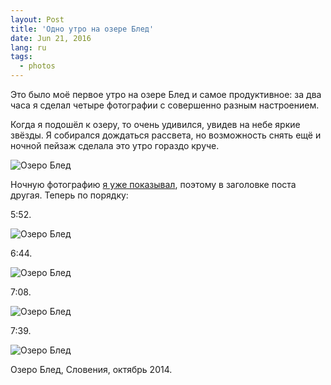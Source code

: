 ```yaml
---
layout: Post
title: 'Одно утро на озере Блед'
date: Jun 21, 2016
lang: ru
tags:
  - photos
---
```


Это было моё первое утро на озере Блед и самое продуктивное: за два часа я сделал четыре фотографии с совершенно разным настроением.

Когда я подошёл к озеру, то очень удивился, увидев на небе яркие звёзды. Я собирался дождаться рассвета, но возможность снять ещё и ночной пейзаж сделала это утро гораздо круче.

![Озеро Блед](photo://2014-10-13_3529_Artem_Sapegin)

<!--more-->

Ночную фотографию [я уже показывал](/blog/5748), поэтому в заголовке поста другая. Теперь по порядку:

5:52.

![Озеро Блед](photo://2014-10-13_3483_Artem_Sapegin)

6:44.

![Озеро Блед](photo://2014-10-13_3496_Artem_Sapegin)

7:08.

![Озеро Блед](photo://2014-10-13_3505_Artem_Sapegin)

7:39.

![Озеро Блед](photo://2014-10-13_3529_Artem_Sapegin)

Озеро Блед, Словения, октябрь 2014.
